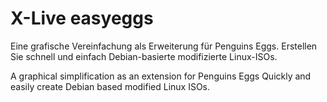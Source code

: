 # X-Live easyeggs

 Eine grafische Vereinfachung als Erweiterung für Penguins Eggs. 
 Erstellen Sie schnell und einfach Debian-basierte modifizierte Linux-ISOs.


 A graphical simplification as an extension for Penguins Eggs
 Quickly and easily create Debian based modified Linux ISOs.
